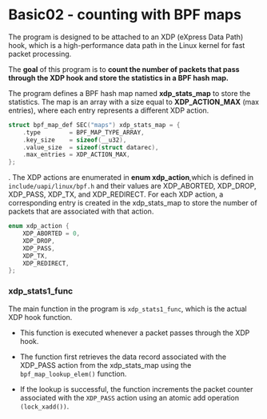# Basic02 - counting with BPF maps

The program is designed to be attached to an XDP (eXpress Data Path) hook, which is a high-performance data path in the Linux kernel for fast packet processing. 

The **goal** of this program is to **count the number of packets that pass through the XDP hook and store the statistics in a BPF hash map.**

The program defines a BPF hash map named **xdp_stats_map** to store the statistics. The map is an array with a size equal to **XDP_ACTION_MAX** (max entries), where each entry represents a different XDP action.

```C
struct bpf_map_def SEC("maps") xdp_stats_map = {
	.type        = BPF_MAP_TYPE_ARRAY,
	.key_size    = sizeof(__u32),
	.value_size  = sizeof(struct datarec),
	.max_entries = XDP_ACTION_MAX,
};
```
. The XDP actions are enumerated in **enum xdp_action**,which is defined in `include/uapi/linux/bpf.h` and their values are XDP_ABORTED, XDP_DROP, XDP_PASS, XDP_TX, and XDP_REDIRECT. For each XDP action, a corresponding entry is created in the xdp_stats_map to store the number of packets that are associated with that action.

```C
enum xdp_action {
	XDP_ABORTED = 0,
	XDP_DROP,
	XDP_PASS,
	XDP_TX,
	XDP_REDIRECT,
};
```

### xdp_stats1_func

The main function in the program is `xdp_stats1_func`, which is the actual XDP hook function.
* This function is executed whenever a packet passes through the XDP hook.

* The function first retrieves the data record associated with the XDP_PASS action from the xdp_stats_map using the `bpf_map_lookup_elem()` function.
* If the lookup is successful, the function increments the packet counter associated with the `XDP_PASS` action using an atomic add operation `(lock_xadd())`.






